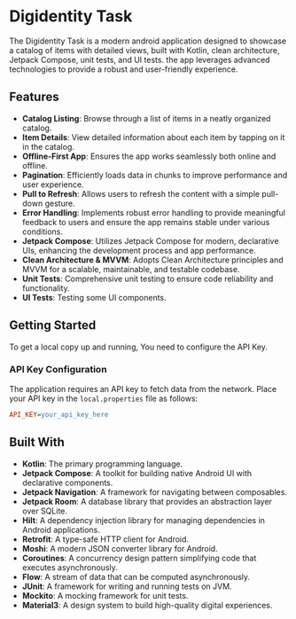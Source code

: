 # Digidentity Task

The Digidentity Task is a modern android application designed to showcase a catalog of items with detailed views, built with Kotlin, clean architecture, Jetpack Compose, unit tests, and UI tests.
the app leverages advanced technologies to provide a robust and user-friendly experience.


## Features

- **Catalog Listing**: Browse through a list of items in a neatly organized catalog.
- **Item Details**: View detailed information about each item by tapping on it in the catalog.
- **Offline-First App**: Ensures the app works seamlessly both online and offline.
- **Pagination**: Efficiently loads data in chunks to improve performance and user experience.
- **Pull to Refresh**: Allows users to refresh the content with a simple pull-down gesture.
- **Error Handling**: Implements robust error handling to provide meaningful feedback to users and ensure the app remains stable under various conditions.
- **Jetpack Compose**: Utilizes Jetpack Compose for modern, declarative UIs, enhancing the development process and app performance.
- **Clean Architecture & MVVM**: Adopts Clean Architecture principles and MVVM for a scalable, maintainable, and testable codebase.
- **Unit Tests**: Comprehensive unit testing to ensure code reliability and functionality.
- **UI Tests**: Testing some UI components.

## Getting Started

To get a local copy up and running, You need to configure the API Key.

### API Key Configuration

The application requires an API key to fetch data from the network. Place your API key in the `local.properties` file as follows:

```ini
API_KEY=your_api_key_here
```
## Built With

- **Kotlin**: The primary programming language.
- **Jetpack Compose**: A toolkit for building native Android UI with declarative components.
- **Jetpack Navigation**: A framework for navigating between composables.
- **Jetpack Room**: A database library that provides an abstraction layer over SQLite.
- **Hilt**: A dependency injection library for managing dependencies in Android applications.
- **Retrofit**: A type-safe HTTP client for Android.
- **Moshi**: A modern JSON converter library for Android.
- **Coroutines**: A concurrency design pattern simplifying code that executes asynchronously.
- **Flow**: A stream of data that can be computed asynchronously.
- **JUnit**: A framework for writing and running tests on JVM.
- **Mockito**: A mocking framework for unit tests.
- **Material3**: A design system to build high-quality digital experiences.
